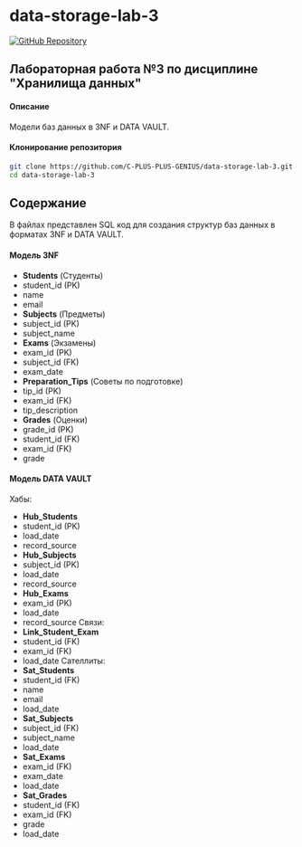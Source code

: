 # data-storage-lab-3

[![GitHub Repository](https://img.shields.io/badge/GitHub-Repository-blue?logo=github)](https://github.com/C-PLUS-PLUS-GENIUS/data-storage-lab-3)

## Лабораторная работа №3 по дисциплине "Хранилища данных"

#### Описание
Модели баз данных в 3NF и DATA VAULT.

#### Клонирование репозитория

```bash
git clone https://github.com/C-PLUS-PLUS-GENIUS/data-storage-lab-3.git
cd data-storage-lab-3
```

## Содержание

В файлах представлен SQL код для создания структур баз данных в форматах 3NF и DATA VAULT.

#### Модель 3NF

- **Students** (Студенты)
- student_id (PK)
- name
- email
- **Subjects** (Предметы)
- subject_id (PK)
- subject_name
- **Exams** (Экзамены)
- exam_id (PK)
- subject_id (FK)
- exam_date
- **Preparation_Tips** (Советы по подготовке)
- tip_id (PK)
- exam_id (FK)
- tip_description
- **Grades** (Оценки)
- grade_id (PK)
- student_id (FK)
- exam_id (FK)
- grade

#### Модель DATA VAULT

Хабы:
- **Hub_Students**
- student_id (PK)
- load_date
- record_source
- **Hub_Subjects**
- subject_id (PK)
- load_date
- record_source
- **Hub_Exams**
- exam_id (PK)
- load_date
- record_source
Связи:
- **Link_Student_Exam**
- student_id (FK)
- exam_id (FK)
- load_date
Сателлиты:
- **Sat_Students**
- student_id (FK)
- name
- email
- load_date
- **Sat_Subjects**
- subject_id (FK)
- subject_name
- load_date
- **Sat_Exams**
- exam_id (FK)
- exam_date
- load_date
- **Sat_Grades**
- student_id (FK)
- exam_id (FK)
- grade
- load_date
